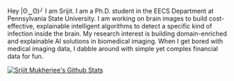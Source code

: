 Hey |ʘ‿ʘ)╯ I am Srijit. I am a Ph.D. student in the EECS Department at Pennsylvania State University. I am working on brain images to build cost-effective, explainable intelligent algorithms to detect a specific kind of infection inside the brain. My research interest is building domain-enriched and explainable AI solutions in biomedical imaging. When I get bored with medical imaging data, I dabble around with simple yet complex financial data for fun.

[![Srijit Mukherjee's Github Stats](https://github-readme-stats.vercel.app/api?username=mukherjeesrijit&hide=contribs,prs&show_icons=true&theme=dracula)](https://github.com/anuraghazra/github-readme-stats)
